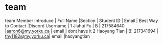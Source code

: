 # team
team Member introduce
| Full Name |Section | Student ID | Email | Best Way to Contact |Discord Username |
1 Jiahui Fu | B | 217584640 |aaron6@my.yorku.ca | email | dont have it
2 Haoyang Tian | B| 217341694 | thy1182@my.yorku.ca| email |haoyangtian
